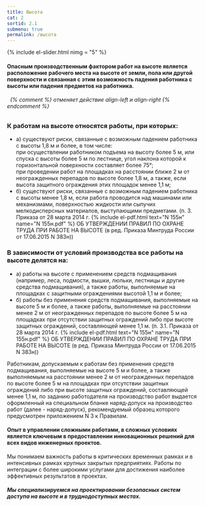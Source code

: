 ```yaml
---
title: Высота
cat: 2
sortid: 2.1
submenu: true
permalink: /высота
---
```


{% include el-slider.html  nimg = "5" %}  

#### Опасным производственным фактором работ на высоте является расположение рабочего места на высоте от земли, пола или другой поверхности и связанная с этим возможность падения работника с высоты или падения предметов на работника.

###### &nbsp; {% comment %} отменяет действие align-left и align-right {% endcomment %}
### **К работам на высоте относятся работы, при которых:**

- а) существуют риски, связанные с возможным падением работника с высоты 1,8 м и более, в том числе:  
при осуществлении работником подъема на высоту более 5 м, или спуска с высоты более 5 м по лестнице, угол наклона которой к горизонтальной поверхности составляет более 75°;  
при проведении работ на площадках на расстоянии ближе 2 м от неогражденных перепадов по высоте более 1,8 м, а также, если высота защитного ограждения этих площадок менее 1,1 м;  
- б) существуют риски, связанные с возможным падением работника с высоты менее 1,8 м, если работа проводится над машинами или механизмами, поверхностью жидкости или сыпучих мелкодисперсных материалов, выступающими предметами.
(п. 3. Приказа от 28 марта 2014 г. {% include el-pdf.html text="N 155н" name="N 155н.pdf" %} ОБ УТВЕРЖДЕНИИ ПРАВИЛ ПО ОХРАНЕ ТРУДА ПРИ РАБОТЕ НА ВЫСОТЕ (в ред. Приказа Минтруда России от 17.06.2015 N 383н))

### **В зависимости от условий производства все работы на высоте делятся на:**

- а) работы на высоте с применением средств подмащивания (например, леса, подмости, вышки, люльки, лестницы и другие средства подмащивания), а также работы, выполняемые на площадках с защитными ограждениями высотой 1,1 м и более;
- б) работы без применения средств подмащивания, выполняемые на высоте 5 м и более, а также работы, выполняемые на расстоянии менее 2 м от неогражденных перепадов по высоте более 5 м на площадках при отсутствии защитных ограждений либо при высоте защитных ограждений, составляющей менее 1,1 м.
(п. 3.1. Приказа от 28 марта 2014 г. {% include el-pdf.html text="N 155н" name="N 155н.pdf" %} ОБ УТВЕРЖДЕНИИ ПРАВИЛ ПО ОХРАНЕ ТРУДА ПРИ РАБОТЕ НА ВЫСОТЕ (в ред. Приказа Минтруда России от 17.06.2015 N 383н))

Работникам, допускаемым к работам без применения средств подмащивания, выполняемые на высоте 5 м и более, а также выполняемым на расстоянии менее 2 м от неогражденных перепадов по высоте более 5 м на площадках при отсутствии защитных ограждений либо при высоте защитных ограждений, составляющей менее 1,1 м, по заданию работодателя на производство работ выдается оформленный на специальном бланке наряд-допуск на производство работ (далее - наряд-допуск), рекомендуемый образец которого предусмотрен приложением N 3 к Правилам.

#### **Опыт в управлении сложными работами, в сложных условиях является ключевым в предоставлении инновационных решений для всех видов инженерных проектов.**

Мы понимаем важность работы в критических временных рамках и в интенсивных рамках крупных закрытых предприятиях. Работы по интеграции с более широкими услугами для достижения наиболее эффективных результатов в проектах.

#### ***Мы специализируемся на проектировании безопасных систем доступа на высоте и в труднодоступных местах.*** 

